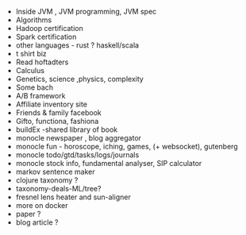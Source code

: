 
* Inside JVM , JVM programming, JVM spec
* Algorithms
* Hadoop certification
* Spark certification
* other languages - rust ? haskell/scala
* t shirt biz
* Read hoftadters
* Calculus
* Genetics, science ,physics, complexity
* Some bach
* A/B framework
* Affiliate inventory site
* Friends & family facebook
* Gifto, functiona, fashiona
* buildEx -shared library of book
* monocle newspaper , blog aggregator
* monocle fun - horoscope, iching, games, (+ websocket), gutenberg
* monocle todo/gtd/tasks/logs/journals
* monocle stock info, fundamental analyser, SIP calculator
* markov sentence maker
* clojure taxonomy ?
* taxonomy-deals-ML/tree?
* fresnel lens heater and sun-aligner
* more on docker  
* paper ?
* blog article ?

 
